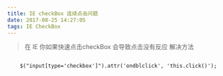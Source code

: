 ```yaml
---
title: IE checkBox 连续点击问题
date: 2017-08-25 14:27:05
tags: IE CheckBox
---
```

>在 IE 你如果快速点击checkBox 会导致点击没有反应 解决方法

<pre><code>
  	$("input[type='checkbox']").attr('ondblclick', 'this.click()'); 	
</code></pre>
